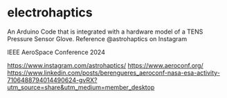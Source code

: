 # electrohaptics
An Arduino Code that is integrated with a hardware model of a TENS Pressure Sensor Glove.
Reference @astrohaptics on Instagram

IEEE AeroSpace Conference 2024 

https://www.instagram.com/astrohaptics/
https://www.aeroconf.org/
https://www.linkedin.com/posts/berengueres_aeroconf-nasa-esa-activity-7106488794014490624-gvRX?utm_source=share&utm_medium=member_desktop

